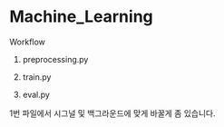 # Machine_Learning

Workflow

1. preprocessing.py

2. train.py

3. eval.py

1번 파일에서 시그널 및 백그라운드에 맞게 바꿀게 좀 있습니다.
